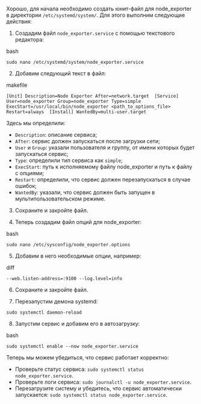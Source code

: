 Хорошо, для начала необходимо создать юнит-файл для node_exporter в директории `/etc/systemd/system/`. Для этого выполним следующие действия:

1.  Создадим файл `node_exporter.service` с помощью текстового редактора:

bash

`sudo nano /etc/systemd/system/node_exporter.service`

2.  Добавим следующий текст в файл:

makefile

`[Unit] Description=Node Exporter After=network.target  [Service] User=node_exporter Group=node_exporter Type=simple ExecStart=/usr/local/bin/node_exporter <path_to_options_file> Restart=always  [Install] WantedBy=multi-user.target`

Здесь мы определили:

-   `Description`: описание сервиса;
-   `After`: сервис должен запускаться после загрузки сети;
-   `User` и `Group`: указали пользователя и группу, от имени которых будет запускаться сервис;
-   `Type`: определили тип сервиса как `simple`;
-   `ExecStart`: путь к исполняемому файлу node_exporter и путь к файлу с опциями;
-   `Restart`: определили, что сервис должен перезапускаться в случае ошибок;
-   `WantedBy`: указали, что сервис должен быть запущен в мультипользовательском режиме.

3.  Сохраните и закройте файл.
    
4.  Теперь создадим файл опций для node_exporter:
    

bash

`sudo nano /etc/sysconfig/node_exporter.options`

5.  Добавим в него необходимые опции, например:

diff

`--web.listen-address=:9100 --log.level=info`

6.  Сохраните и закройте файл.
    
7.  Перезапустим демона systemd:
    

`sudo systemctl daemon-reload`

8.  Запустим сервис и добавим его в автозагрузку:

bash

`sudo systemctl enable --now node_exporter.service`

Теперь мы можем убедиться, что сервис работает корректно:

-   Проверьте статус сервиса: `sudo systemctl status node_exporter.service`.
-   Проверьте логи сервиса: `sudo journalctl -u node_exporter.service`.
-   Перезагрузите систему и убедитесь, что сервис автоматически запускается: `sudo systemctl status node_exporter.service`.